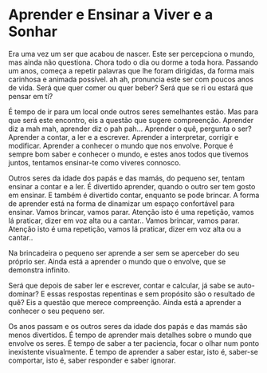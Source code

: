 # Aprender e Ensinar a Viver e a Sonhar

Era uma vez um ser que acabou de nascer.
Este ser percepciona o mundo, mas ainda não questiona. 
Chora todo o dia ou dorme a toda hora. 
Passando um anos, começa a repetir palavras que lhe foram dirigidas, 
da forma mais carinhosa e animada possível.
ah ah, pronuncia este ser com poucos anos de vida.
Será que quer comer ou quer beber?
Será que se ri ou estará que pensar em ti?

É tempo de ir para um local onde outros seres semelhantes estão.
Mas para que será este encontro, eis a questão que sugere compreenção.
Aprender diz a mah mah, aprender diz o pah pah...
Aprender o quê, pergunta o ser?
Aprender a contar, a ler e a escrever. 
Aprender a interpretar, corrigir e modificar.
Aprender a conhecer o mundo que nos envolve. 
Porque é sempre bom saber e conhecer o mundo,
e estes anos todos que tivemos juntos, 
tentamos ensinar-te como viveres connosco. 

Outros seres da idade dos papás e das mamás, do pequeno ser, 
tentam ensinar a contar e a ler. 
É divertido aprender, quando o outro ser tem gosto em ensinar. 
E também é divertido contar, enquanto se pode brincar. 
A forma de aprender está na forma de dinamizar um espaço confortável para ensinar. 
Vamos brincar, vamos parar. 
Atenção isto é uma repetição, vamos lá praticar, dizer em voz alta ou a cantar.. 
Vamos brincar, vamos parar. 
Atenção isto é uma repetição, vamos lá praticar, dizer em voz alta ou a cantar.. 

Na brincadeira o pequeno ser aprende a ser sem se aperceber do seu próprio ser. 
Ainda está a aprender o mundo que o envolve, que se demonstra infinito. 

Será que depois de saber ler e escrever, contar e calcular, já sabe se auto-dominar?
E essas respostas repentinas e sem propósito são o resultado de quê? 
Eis a questão que merece compreenção.
Ainda está a aprender a conhecer o seu pequeno ser. 

Os anos passam e os outros seres da idade dos papás e das mamás são menos divertidos.
É tempo de aprender mais detalhes sobre o mundo que envolve os seres. 
É tempo de saber a ter paciencia, focar o olhar num ponto inexistente visualmente.
É tempo de aprender a saber estar, isto é, saber-se comportar, isto é, saber responder e saber ignorar.

